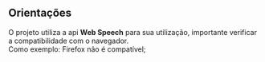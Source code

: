 ## Orientações
O projeto utiliza a api **Web Speech** para sua utilização, importante verificar a compatibilidade com o navegador.  
Como exemplo: Firefox não é compatível;
